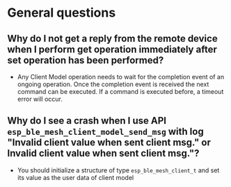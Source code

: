 # General questions

## Why do I not get a reply from the remote device when I perform get operation immediately after set operation has been performed?
* Any Client Model operation needs to wait for the completion event of an ongoing operation. Once the completion event is received the next command can be executed. If a command is executed before, a timeout error will occur.

## Why do I see a crash when I use API `esp_ble_mesh_client_model_send_msg` with log "Invalid client value when sent client msg." or Invalid client value when sent client msg."?
* You should initialize a structure of type `esp_ble_mesh_client_t` and set its value as the user data of client model
